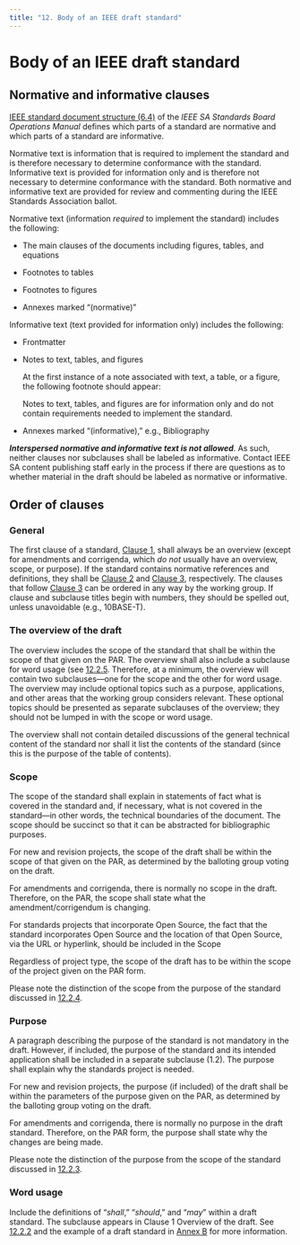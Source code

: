 ```yaml
---
title: "12. Body of an IEEE draft standard"
---
```


# Body of an IEEE draft standard

## Normative and informative clauses

[IEEE standard document structure (6.4)](http://standards.ieee.org/develop/policies/opman/sect6.html) of the *IEEE SA Standards Board Operations Manual* defines which parts of a standard are normative and which parts of a standard are informative.

Normative text is information that is required to implement the standard and is therefore necessary to determine conformance with the standard. Informative text is provided for information only and is therefore not necessary to determine conformance with the standard. Both normative and informative text are provided for review and commenting during the IEEE Standards Association ballot.

Normative text (information *required* to implement the standard) includes the following:

 * The main clauses of the documents including figures, tables, and equations

 * Footnotes to tables

 * Footnotes to figures

 * Annexes marked “(normative)”

Informative text (text provided for information only) includes the following:

 * Frontmatter

 * Notes to text, tables, and figures

   At the first instance of a note associated with text, a table, or a figure, the following footnote should appear:

   Notes to text, tables, and figures are for information only and do not contain requirements needed to implement the standard.

 * Annexes marked “(informative),” e.g., Bibliography

__*Interspersed normative and informative text is not allowed*__. As such, neither clauses nor subclauses shall be labeled as informative. Contact IEEE SA content publishing staff early in the process if there are questions as to whether material in the draft should be labeled as normative or informative.

## Order of clauses

### General

The first clause of a standard, [Clause 1](01.md), shall always be an overview (except for amendments and corrigenda, which _do not_ usually have an overview, scope, or purpose). If the standard contains normative references and definitions, they shall be [Clause 2](02.md) and [Clause 3](03.md), respectively. The clauses that follow [Clause 3](03.md) can be ordered in any way by the working group. If clause and subclause titles begin with numbers, they should be spelled out, unless unavoidable (e.g., 10BASE-T).

### The overview of the draft

The overview includes the scope of the standard that shall be within the scope of that given on the PAR. The overview shall also include a subclause for word usage (see [12.2.5](). Therefore, at a minimum, the overview will contain two subclauses—one for the scope and the other for word usage. The overview may include optional topics such as a purpose, applications, and other areas that the working group considers relevant. These optional topics should be presented as separate subclauses of the overview; they should not be lumped in with the scope or word usage.

The overview shall not contain detailed discussions of the general technical content of the standard nor shall it list the contents of the standard (since this is the purpose of the table of contents).

### Scope

The scope of the standard shall explain in statements of fact what is covered in the standard and, if necessary, what is not covered in the standard—in other words, the technical boundaries of the document. The scope should be succinct so that it can be abstracted for bibliographic purposes.

For new and revision projects, the scope of the draft shall be within the scope of that given on the PAR, as determined by the balloting group voting on the draft.

For amendments and corrigenda, there is normally no scope in the draft. Therefore, on the PAR, the scope shall state what the amendment/corrigendum is changing.

For standards projects that incorporate Open Source, the fact that the standard incorporates Open Source and the location of that Open Source, via the URL or hyperlink, should be included in the Scope

Regardless of project type, the scope of the draft has to be within the scope of the project given on the PAR form.

Please note the distinction of the scope from the purpose of the standard discussed in [12.2.4]().

### Purpose

A paragraph describing the purpose of the standard is not mandatory in the draft. However, if included, the purpose of the standard and its intended application shall be included in a separate subclause (1.2). The purpose shall explain why the standards project is needed.

For new and revision projects, the purpose (if included) of the draft shall be within the parameters of the purpose given on the PAR, as determined by the balloting group voting on the draft.

For amendments and corrigenda, there is normally no purpose in the draft standard. Therefore, on the PAR form, the purpose shall state why the changes are being made.

Please note the distinction of the purpose from the scope of the standard discussed in [12.2.3]().

### Word usage

Include the definitions of “*shall*,” “*should*,” and “*may*” within a draft standard. The subclause appears in Clause 1 Overview of the draft. See [12.2.2]() and the example of a draft standard in [Annex B]() for more information.